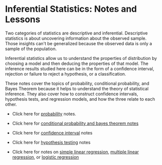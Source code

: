 # Inferential Statistics: Notes and Lessons

Two categories of statistics are descriptive and inferential. Descriptive statistics is about uncovering information about the observed sample. Those insights can't be generalized because the observed data is only a sample of the population. 

Inferential statistics allow us to understand the properties of distribution by choosing a model and then deducing the properties of that model. The inference results studied here can be in the form of a confidence interval, rejection or failure to reject a hypothesis, or a classification.

These notes cover the topics of probability, conditional probability, and Bayes Theorem because it helps to understand the theory of statistical inference. They also cover how to construct confidence intervals, hypothesis tests, and regression models, and how the three relate to each other.

- Click here for [probability](https://nbviewer.jupyter.org/github/Shane-Lester100/Inferential-Statistics-Notes-and-Lessons/blob/master/Practical%20Statistics%20II.ipynb) notes.

- Click here for [conditional probability and bayes theorem notes](https://github.com/Shane-Lester100/Inferential-Statistics-Notes-and-Lessons/blob/master/bayes_theorem_practice.pdf)

- Click here for [confidence interval](https://nbviewer.jupyter.org/github/Shane-Lester100/Inferential-Statistics-Notes-and-Lessons/blob/master/Confidence%20Intervals.ipynb) notes

- Click here for [hypothesis testing](https://nbviewer.jupyter.org/github/Shane-Lester100/Inferential-Statistics-Notes-and-Lessons/blob/master/Hypothesis%20Testing-Copy1.ipynb) notes

- Click here for notes on [simple linear regression](https://nbviewer.jupyter.org/github/Shane-Lester100/Inferential-Statistics-Notes-and-Lessons/blob/master/Simple%20Linear%20Regression.ipynb), [multiple linear regression](https://nbviewer.jupyter.org/github/Shane-Lester100/Inferential-Statistics-Notes-and-Lessons/blob/master/Multiple%20Regression.ipynb), or [logistic regression](https://nbviewer.jupyter.org/github/Shane-Lester100/Inferential-Statistics-Notes-and-Lessons/blob/master/Logistic%20Regression.ipynb)
